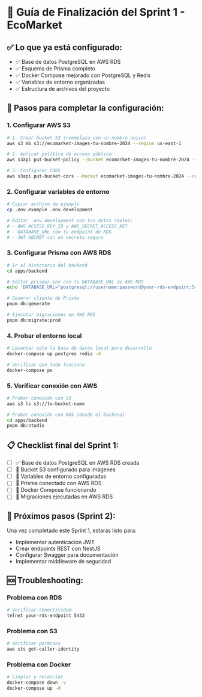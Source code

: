 # 🚀 Guía de Finalización del Sprint 1 - EcoMarket

## ✅ Lo que ya está configurado:
- ✅ Base de datos PostgreSQL en AWS RDS
- ✅ Esquema de Prisma completo
- ✅ Docker Compose mejorado con PostgreSQL y Redis
- ✅ Variables de entorno organizadas
- ✅ Estructura de archivos del proyecto

## 🔧 Pasos para completar la configuración:

### 1. **Configurar AWS S3**
```bash
# 1. Crear bucket S3 (reemplaza con un nombre único)
aws s3 mb s3://ecomarket-images-tu-nombre-2024 --region us-east-1

# 2. Aplicar política de acceso público
aws s3api put-bucket-policy --bucket ecomarket-images-tu-nombre-2024 --policy file://docs/s3-policy.json

# 3. Configurar CORS
aws s3api put-bucket-cors --bucket ecomarket-images-tu-nombre-2024 --cors-configuration file://docs/s3-cors.json
```

### 2. **Configurar variables de entorno**
```bash
# Copiar archivo de ejemplo
cp .env.example .env.development

# Editar .env.development con tus datos reales:
# - AWS_ACCESS_KEY_ID y AWS_SECRET_ACCESS_KEY
# - DATABASE_URL con tu endpoint de RDS
# - JWT_SECRET con un secreto seguro
```

### 3. **Configurar Prisma con AWS RDS**
```bash
# Ir al directorio del backend
cd apps/backend

# Editar prisma/.env con tu DATABASE_URL de AWS RDS
echo 'DATABASE_URL="postgresql://username:password@your-rds-endpoint:5432/database_name?schema=public"' > prisma/.env

# Generar cliente de Prisma
pnpm db:generate

# Ejecutar migraciones en AWS RDS
pnpm db:migrate:prod
```

### 4. **Probar el entorno local**
```bash
# Levantar solo la base de datos local para desarrollo
docker-compose up postgres redis -d

# Verificar que todo funciona
docker-compose ps
```

### 5. **Verificar conexión con AWS**
```bash
# Probar conexión con S3
aws s3 ls s3://tu-bucket-name

# Probar conexión con RDS (desde el backend)
cd apps/backend
pnpm db:studio
```

## 📋 Checklist final del Sprint 1:

- [ ] ✅ Base de datos PostgreSQL en AWS RDS creada
- [ ] 🔧 Bucket S3 configurado para imágenes
- [ ] 🔧 Variables de entorno configuradas
- [ ] 🔧 Prisma conectado con AWS RDS
- [ ] 🔧 Docker Compose funcionando
- [ ] 🔧 Migraciones ejecutadas en AWS RDS

## 🎯 Próximos pasos (Sprint 2):
Una vez completado este Sprint 1, estarás listo para:
- Implementar autenticación JWT
- Crear endpoints REST con NestJS
- Configurar Swagger para documentación
- Implementar middleware de seguridad

## 🆘 Troubleshooting:

### Problema con RDS
```bash
# Verificar conectividad
telnet your-rds-endpoint 5432
```

### Problema con S3
```bash
# Verificar permisos
aws sts get-caller-identity
```

### Problema con Docker
```bash
# Limpiar y reiniciar
docker-compose down -v
docker-compose up -d
```